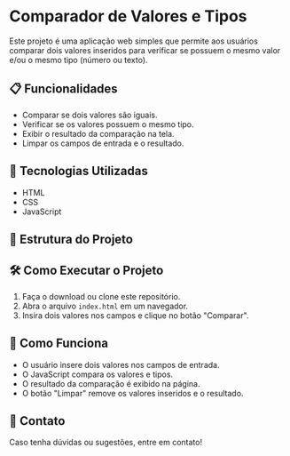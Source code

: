 # Comparador de Valores e Tipos

Este projeto é uma aplicação web simples que permite aos usuários comparar dois valores inseridos para verificar se possuem o mesmo valor e/ou o mesmo tipo (número ou texto).

## 📋 Funcionalidades
- Comparar se dois valores são iguais.
- Verificar se os valores possuem o mesmo tipo.
- Exibir o resultado da comparação na tela.
- Limpar os campos de entrada e o resultado.

## 🚀 Tecnologias Utilizadas
- HTML
- CSS
- JavaScript

## 📂 Estrutura do Projeto

## 🛠 Como Executar o Projeto
1. Faça o download ou clone este repositório.
2. Abra o arquivo `index.html` em um navegador.
3. Insira dois valores nos campos e clique no botão "Comparar".

## 📖 Como Funciona
- O usuário insere dois valores nos campos de entrada.
- O JavaScript compara os valores e tipos.
- O resultado da comparação é exibido na página.
- O botão "Limpar" remove os valores inseridos e o resultado.

## 📌 Contato
Caso tenha dúvidas ou sugestões, entre em contato!